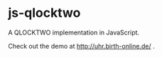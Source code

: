 js-qlocktwo
===========

A QLOCKTWO implementation in JavaScript.

Check out the demo at http://uhr.birth-online.de/ .
